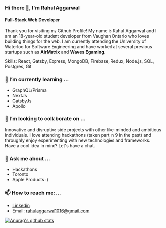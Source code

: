 ### Hi there 👋, I'm Rahul Aggarwal
#### Full-Stack Web Developer
Thank you for visiting my Github Profile! My name is Rahul Aggarwal and I am an 18-year-old student developer from Vaughan Ontario who loves building things for the web. I am currently attending the University of Waterloo for Software Engineering and have worked at several previous startups such as **AirMatrix** and **Waves Egaming**. 

Skills: React, Gatsby, Express, MongoDB, Firebase, Redux, Node.js, SQL, Postgres, Git
### 🌱 I’m currently learning ...

- GraphQL/Prisma 
- NextJs
- GatsbyJs
- Apollo

### 👯 I’m looking to collaborate on ...

Innovative and disruptive side projects with other like-minded and ambitious individuals. I love attending hackathons (taken part in 9 in the past) and throughly enjoy experimenting with new technologies and frameworks. Have a cool idea in mind? Let's have a chat. 

### 💬 Ask me about ...

- Hackathons
- Toronto
- Apple Products :)

### 📫 How to reach me: ...

- [Linkedin](https://www.linkedin.com/in/rahul1016/) 
- Email: rahulaggarwal1016@gmail.com

[![Anurag's github stats](https://github-readme-stats.vercel.app/api?username=RahulAggarwal1016)](https://github.com/anuraghazra/github-readme-stats)
